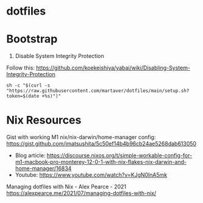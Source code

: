 # dotfiles

# Bootstrap

1. Disable System Integrity Protection

Follow this: https://github.com/koekeishiya/yabai/wiki/Disabling-System-Integrity-Protection

```
sh -c "$(curl -s "https://raw.githubusercontent.com/martaver/dotfiles/main/setup.sh?token=$(date +%s)")"
```


# Nix Resources

Gist with working M1 nix/nix-darwin/home-manager config:
https://gist.github.com/jmatsushita/5c50ef14b4b96cb24ae5268dab613050
- Blog article: https://discourse.nixos.org/t/simple-workable-config-for-m1-macbook-pro-monterey-12-0-1-with-nix-flakes-nix-darwin-and-home-manager/16834
- Youtube: https://www.youtube.com/watch?v=KJgN0lnA5mk

Managing dotfiles with Nix - Alex Pearce - 2021
https://alexpearce.me/2021/07/managing-dotfiles-with-nix/